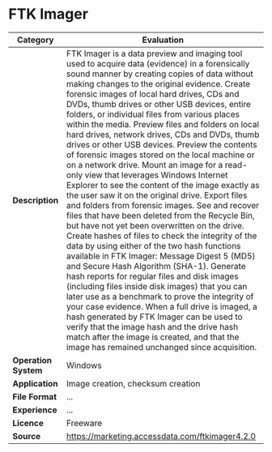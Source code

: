 # FTK Imager

| Category | Evaluation |
| --- | --- |
| **Description**  | 	FTK Imager is a data preview and imaging tool used to acquire data (evidence) in a forensically sound manner by creating copies of data without making changes to the original evidence. Create forensic images of local hard drives, CDs and DVDs, thumb drives or other USB devices, entire folders, or individual files from various places within the media. Preview files and folders on local hard drives, network drives, CDs and DVDs, thumb drives or other USB devices. Preview the contents of forensic images stored on the local machine or on a network drive. Mount an image for a read-only view that leverages Windows Internet Explorer to see the content of the image exactly as the user saw it on the original drive. Export files and folders from forensic images. See and recover files that have been deleted from the Recycle Bin, but have not yet been overwritten on the drive. Create hashes of files to check the integrity of the data by using either of the two hash functions available in FTK Imager: Message Digest 5 (MD5) and Secure Hash Algorithm (SHA-1). Generate hash reports for regular files and disk images (including files inside disk images) that you can later use as a benchmark to prove the integrity of your case evidence. When a full drive is imaged, a hash generated by FTK Imager can be used to verify that the image hash and the drive hash match after the image is created, and that the image has remained unchanged since acquisition. |
| **Operation System**  | Windows  |
| **Application**  | Image creation, checksum creation |
| **File Format** | ... |
| **Experience** | ... |
| **Licence** | Freeware |
| **Source** | https://marketing.accessdata.com/ftkimager4.2.0 |
